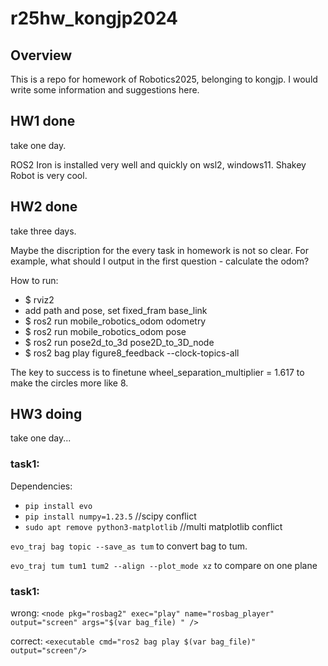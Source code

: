 # r25hw_kongjp2024

## Overview
This is a repo for homework of Robotics2025, belonging to kongjp.
I would write some information and suggestions here.

## HW1 done
take one day.

ROS2 Iron is installed very well and quickly on wsl2, windows11.
Shakey Robot is very cool.

## HW2 done
take three days.

Maybe the discription for the every task in homework is not so clear.
For example, what should I output in the first question - calculate the odom? 

How to run:
 - $ rviz2
 - add path and pose, set fixed_fram base_link
 - $ ros2 run mobile_robotics_odom odometry
 - $ ros2 run mobile_robotics_odom pose
 - $ ros2 run pose2d_to_3d pose2D_to_3D_node
 - $ ros2 bag play figure8_feedback --clock-topics-all

The key to success is to finetune wheel_separation_multiplier = 1.617 to make the circles more like 8.


## HW3 doing
take one day...

### task1:
Dependencies:
- `pip install evo`
- `pip install numpy=1.23.5` //scipy conflict
- `sudo apt remove python3-matplotlib`    //multi matplotlib conflict

`evo_traj bag topic --save_as tum` to convert bag to tum.

`evo_traj tum tum1 tum2 --align --plot_mode xz` to compare on one plane 

### task1:
wrong:
 `<node pkg="rosbag2" exec="play" name="rosbag_player" output="screen" args="$(var bag_file) " />`

correct:
 `<executable cmd="ros2 bag play $(var bag_file)" output="screen"/>`